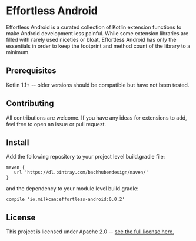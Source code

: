# Effortless Android

Effortless Android is a curated collection of Kotlin extension functions to make Android development less painful. While some extension libraries are filled with rarely used niceties or bloat, Effortless Android has only the essentials in order to keep the footprint and method count of the library to a minimum.

## Prerequisites

Kotlin 1.1+ -- older versions should be compatible but have not been tested.

## Contributing

All contributions are welcome. If you have any ideas for extensions to add, feel free to open an issue or pull request.

## Install

Add the following repository to your project level build.gradle file:
```
maven {
   url 'https://dl.bintray.com/bachhuberdesign/maven/'
}
```

and the dependency to your module level build.gradle:
```
compile 'io.milkcan:effortless-android:0.0.2'
```

## License

This project is licensed under Apache 2.0 -- [see the full license here.](https://github.com/bachhuberdesign/effortless-android/blob/master/LICENSE)
